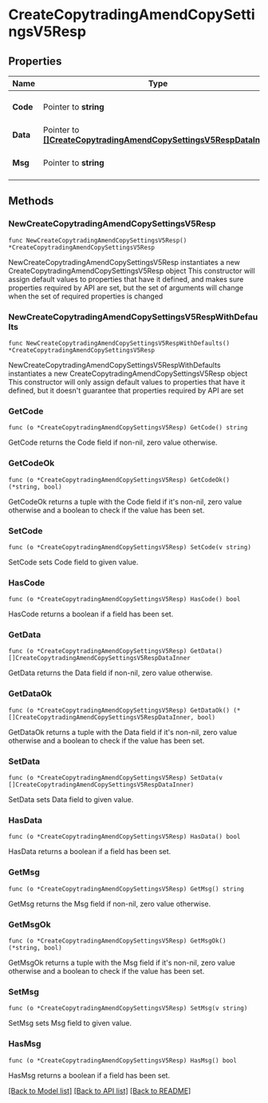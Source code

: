 # CreateCopytradingAmendCopySettingsV5Resp

## Properties

Name | Type | Description | Notes
------------ | ------------- | ------------- | -------------
**Code** | Pointer to **string** |  | [optional] [default to ""]
**Data** | Pointer to [**[]CreateCopytradingAmendCopySettingsV5RespDataInner**](CreateCopytradingAmendCopySettingsV5RespDataInner.md) |  | [optional] 
**Msg** | Pointer to **string** |  | [optional] [default to ""]

## Methods

### NewCreateCopytradingAmendCopySettingsV5Resp

`func NewCreateCopytradingAmendCopySettingsV5Resp() *CreateCopytradingAmendCopySettingsV5Resp`

NewCreateCopytradingAmendCopySettingsV5Resp instantiates a new CreateCopytradingAmendCopySettingsV5Resp object
This constructor will assign default values to properties that have it defined,
and makes sure properties required by API are set, but the set of arguments
will change when the set of required properties is changed

### NewCreateCopytradingAmendCopySettingsV5RespWithDefaults

`func NewCreateCopytradingAmendCopySettingsV5RespWithDefaults() *CreateCopytradingAmendCopySettingsV5Resp`

NewCreateCopytradingAmendCopySettingsV5RespWithDefaults instantiates a new CreateCopytradingAmendCopySettingsV5Resp object
This constructor will only assign default values to properties that have it defined,
but it doesn't guarantee that properties required by API are set

### GetCode

`func (o *CreateCopytradingAmendCopySettingsV5Resp) GetCode() string`

GetCode returns the Code field if non-nil, zero value otherwise.

### GetCodeOk

`func (o *CreateCopytradingAmendCopySettingsV5Resp) GetCodeOk() (*string, bool)`

GetCodeOk returns a tuple with the Code field if it's non-nil, zero value otherwise
and a boolean to check if the value has been set.

### SetCode

`func (o *CreateCopytradingAmendCopySettingsV5Resp) SetCode(v string)`

SetCode sets Code field to given value.

### HasCode

`func (o *CreateCopytradingAmendCopySettingsV5Resp) HasCode() bool`

HasCode returns a boolean if a field has been set.

### GetData

`func (o *CreateCopytradingAmendCopySettingsV5Resp) GetData() []CreateCopytradingAmendCopySettingsV5RespDataInner`

GetData returns the Data field if non-nil, zero value otherwise.

### GetDataOk

`func (o *CreateCopytradingAmendCopySettingsV5Resp) GetDataOk() (*[]CreateCopytradingAmendCopySettingsV5RespDataInner, bool)`

GetDataOk returns a tuple with the Data field if it's non-nil, zero value otherwise
and a boolean to check if the value has been set.

### SetData

`func (o *CreateCopytradingAmendCopySettingsV5Resp) SetData(v []CreateCopytradingAmendCopySettingsV5RespDataInner)`

SetData sets Data field to given value.

### HasData

`func (o *CreateCopytradingAmendCopySettingsV5Resp) HasData() bool`

HasData returns a boolean if a field has been set.

### GetMsg

`func (o *CreateCopytradingAmendCopySettingsV5Resp) GetMsg() string`

GetMsg returns the Msg field if non-nil, zero value otherwise.

### GetMsgOk

`func (o *CreateCopytradingAmendCopySettingsV5Resp) GetMsgOk() (*string, bool)`

GetMsgOk returns a tuple with the Msg field if it's non-nil, zero value otherwise
and a boolean to check if the value has been set.

### SetMsg

`func (o *CreateCopytradingAmendCopySettingsV5Resp) SetMsg(v string)`

SetMsg sets Msg field to given value.

### HasMsg

`func (o *CreateCopytradingAmendCopySettingsV5Resp) HasMsg() bool`

HasMsg returns a boolean if a field has been set.


[[Back to Model list]](../README.md#documentation-for-models) [[Back to API list]](../README.md#documentation-for-api-endpoints) [[Back to README]](../README.md)


